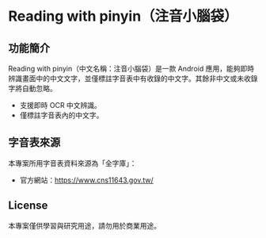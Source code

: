 # Reading with pinyin（注音小腦袋）

## 功能簡介

Reading with pinyin（中文名稱：注音小腦袋）是一款 Android 應用，能夠即時辨識畫面中的中文文字，並僅標註字音表中有收錄的中文字。其餘非中文或未收錄字將自動忽略。

- 支援即時 OCR 中文辨識。
- 僅標註字音表內的中文字。

## 字音表來源

本專案所用字音表資料來源為「全字庫」：

- 官方網站：https://www.cns11643.gov.tw/

## License

本專案僅供學習與研究用途，請勿用於商業用途。

